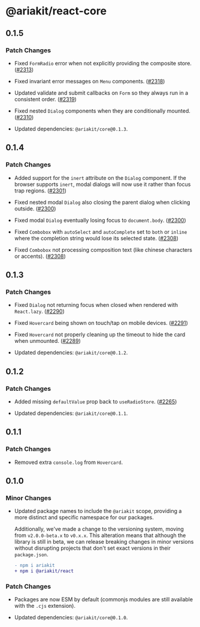# @ariakit/react-core

## 0.1.5

### Patch Changes

- Fixed `FormRadio` error when not explicitly providing the composite store. ([#2313](https://github.com/ariakit/ariakit/pull/2313))

- Fixed invariant error messages on `Menu` components. ([#2318](https://github.com/ariakit/ariakit/pull/2318))

- Updated validate and submit callbacks on `Form` so they always run in a consistent order. ([#2319](https://github.com/ariakit/ariakit/pull/2319))

- Fixed nested `Dialog` components when they are conditionally mounted. ([#2310](https://github.com/ariakit/ariakit/pull/2310))

- Updated dependencies: `@ariakit/core@0.1.3`.

## 0.1.4

### Patch Changes

- Added support for the `inert` attribute on the `Dialog` component. If the browser supports `inert`, modal dialogs will now use it rather than focus trap regions. ([#2301](https://github.com/ariakit/ariakit/pull/2301))

- Fixed nested modal `Dialog` also closing the parent dialog when clicking outside. ([#2300](https://github.com/ariakit/ariakit/pull/2300))

- Fixed modal `Dialog` eventually losing focus to `document.body`. ([#2300](https://github.com/ariakit/ariakit/pull/2300))

- Fixed `Combobox` with `autoSelect` and `autoComplete` set to `both` or `inline` where the completion string would lose its selected state. ([#2308](https://github.com/ariakit/ariakit/pull/2308))

- Fixed `Combobox` not processing composition text (like chinese characters or accents). ([#2308](https://github.com/ariakit/ariakit/pull/2308))

## 0.1.3

### Patch Changes

- Fixed `Dialog` not returning focus when closed when rendered with `React.lazy`. ([#2290](https://github.com/ariakit/ariakit/pull/2290))

- Fixed `Hovercard` being shown on touch/tap on mobile devices. ([#2291](https://github.com/ariakit/ariakit/pull/2291))

- Fixed `Hovercard` not properly cleaning up the timeout to hide the card when
  unmounted. ([#2289](https://github.com/ariakit/ariakit/pull/2289))

- Updated dependencies: `@ariakit/core@0.1.2`.

## 0.1.2

### Patch Changes

- Added missing `defaultValue` prop back to `useRadioStore`. ([#2265](https://github.com/ariakit/ariakit/pull/2265))

- Updated dependencies: `@ariakit/core@0.1.1`.

## 0.1.1

### Patch Changes

- Removed extra `console.log` from `Hovercard`.

## 0.1.0

### Minor Changes

- Updated package names to include the `@ariakit` scope, providing a more distinct and specific namespace for our packages.

  Additionally, we've made a change to the versioning system, moving from `v2.0.0-beta.x` to `v0.x.x`. This alteration means that although the library is still in beta, we can release breaking changes in minor versions without disrupting projects that don't set exact versions in their `package.json`.

  ```diff
  - npm i ariakit
  + npm i @ariakit/react
  ```

### Patch Changes

- Packages are now ESM by default (commonjs modules are still available with the `.cjs` extension).

- Updated dependencies: `@ariakit/core@0.1.0`.
